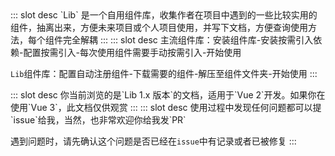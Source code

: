 <Logo />
<ContainerBox title="介绍">
::: slot desc
`Lib` 是一个自用组件库，收集作者在项目中遇到的一些比较实用的组件，抽离出来，方便未来项目或个人项目使用，并写下文档，方便查询使用方法，每个组件完全解耦
:::
</ContainerBox>

<ContainerBox title="对比主流组件库">
::: slot desc
主流组件库：安装组件库-安装按需引入依赖-配置按需引入-每次使用组件需要手动按需引入-开始使用

`Lib`组件库：配置自动注册组件-下载需要的组件-解压至组件文件夹-开始使用
:::
</ContainerBox>

<ContainerBox title="版本提示">
::: slot desc
你当前浏览的是`Lib 1.x 版本`的文档，适用于`Vue 2`开发。如果你在使用`Vue 3`，此文档仅供观赏
:::
</ContainerBox>

<ContainerBox title="贡献代码">
::: slot desc
使用过程中发现任何问题都可以提`issue`给我，当然，也非常欢迎你给我发`PR`

遇到问题时，请先确认这个问题是否已经在`issue`中有记录或者已被修复
:::
</ContainerBox>
